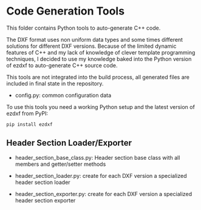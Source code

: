 # Code Generation Tools

This folder contains Python tools to auto-generate C++ code.

The DXF format uses non uniform data types and some times different
solutions for different DXF versions. Because of the limited dynamic 
features of C++ and my lack of knowledge of clever template programming 
techniques, I decided to use my knowledge baked into the Python version 
of ezdxf to auto-generate C++ source code.

This tools are not integrated into the build process, all generated files
are included in final state in the repository.

- config.py: common configuration data

To use this tools you need a working Python setup and the latest version of
ezdxf from PyPI:
```
pip install ezdxf

```

## Header Section Loader/Exporter

- header_section_base_class.py: Header section base class with all 
  members and getter/setter methods
  
- header_section_loader.py: create for each DXF version a specialized 
  header section loader
  
- header_section_exporter.py: create for each DXF version a specialized
  header section exporter